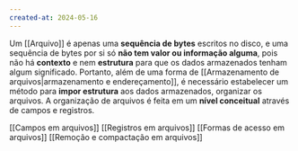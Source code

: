 ```yaml
---
created-at: 2024-05-16
---
```


Um [[Arquivo]] é apenas uma **sequência de bytes** escritos no disco, e uma sequência de bytes por si só **não tem valor ou informação alguma**, pois não há **contexto** e nem **estrutura** para que os dados armazenados tenham algum significado. Portanto, além de uma forma de [[Armazenamento de arquivos|armazenamento e endereçamento]], é necessário estabelecer um método para **impor estrutura** aos dados armazenados, organizar os arquivos. A organização de arquivos é feita em um **nível conceitual** através de campos e registros.

[[Campos em arquivos]]
[[Registros em arquivos]]
[[Formas de acesso em arquivos]]
[[Remoção e compactação em arquivos]]